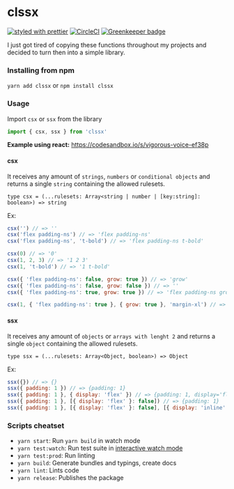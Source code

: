 # clssx

[![styled with prettier](https://img.shields.io/badge/styled_with-prettier-ff69b4.svg)](https://github.com/prettier/prettier)
[![CircleCI](https://circleci.com/gh/matheusps/clssx.svg?style=svg)](https://circleci.com/gh/matheusps/clssx) [![Greenkeeper badge](https://badges.greenkeeper.io/matheusps/clssx.svg)](https://greenkeeper.io/)

I just got tired of copying these functions throughout my projects and decided to turn then into a simple library.

### Installing from npm

`yarn add clssx` or `npm install clssx`

### Usage

Import `csx` or `ssx` from the library

```javascript
import { csx, ssx } from 'clssx'
```

**Example using react:** https://codesandbox.io/s/vigorous-voice-ef38p

#### csx

It receives any amount of `strings`, `numbers` or `conditional objects` and returns a single `string` containing the allowed rulesets.

`type csx = (...rulesets: Array<string | number | [key:string]: boolean>) => string`

Ex:

```javascript
csx('') // => ''
csx('flex padding-ns') // => 'flex padding-ns'
csx('flex padding-ns', 't-bold') // => 'flex padding-ns t-bold'

csx(0) // => '0'
csx(1, 2, 3) // => '1 2 3'
csx(1, 't-bold') // => '1 t-bold'

csx({ 'flex padding-ns': false, grow: true }) // => 'grow'
csx({ 'flex padding-ns': false, grow: false }) // => ''
csx({ 'flex padding-ns': true, grow: true }) // => 'flex padding-ns grow'

csx(1, { 'flex padding-ns': true }, { grow: true }, 'margin-xl') // => '1 flex padding-ns grow margin-xl'
```

#### ssx

It receives any amount of `objects` or `arrays with lenght 2` and returns a single `object` containing the allowed rulesets.

`type ssx = (...rulesets: Array<Object, boolean>) => Object`

Ex:

```javascript
ssx({}) // => {}
ssx({ padding: 1 }) // => {padding: 1}
ssx({ padding: 1 }, { display: 'flex' }) // => {padding: 1, display='flex'}
ssx({ padding: 1 }, [{ display: 'flex' }: false]) // => {padding: 1}
ssx({ padding: 1 }, [{ display: 'flex' }: false], [{ display: 'inline' }: true]) // => {padding: 1, display: 'inline'}
```

### Scripts cheatset

- `yarn start`: Run `yarn build` in watch mode
- `yarn test:watch`: Run test suite in [interactive watch mode](http://facebook.github.io/jest/docs/cli.html#watch)
- `yarn test:prod`: Run linting
- `yarn build`: Generate bundles and typings, create docs
- `yarn lint`: Lints code
- `yarn release`: Publishes the package
